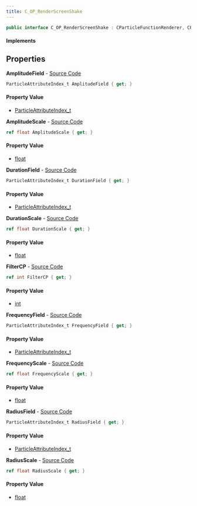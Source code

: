 ```yaml
---
title: C_OP_RenderScreenShake
---
```


```csharp
public interface C_OP_RenderScreenShake : CParticleFunctionRenderer, CParticleFunction, ISchemaClass<CParticleFunction>, ISchemaClass<CParticleFunctionRenderer>, ISchemaClass<C_OP_RenderScreenShake>, ISchemaField, ISchemaClass, INativeHandle
```

#### Implements

## Properties

**AmplitudeField** - [Source Code](https://github.com/swiftly-solution/swiftlys2/blob/master/managed/src/SwiftlyS2.Generated/Schemas/Interfaces/C_OP_RenderScreenShake.cs#L30)

```csharp
ParticleAttributeIndex_t AmplitudeField { get; }
```

#### Property Value

- [ParticleAttributeIndex_t](/docs/api/shared/schemadefinitions/particleattributeindex_t)

**AmplitudeScale** - [Source Code](https://github.com/swiftly-solution/swiftlys2/blob/master/managed/src/SwiftlyS2.Generated/Schemas/Interfaces/C_OP_RenderScreenShake.cs#L22)

```csharp
ref float AmplitudeScale { get; }
```

#### Property Value

- [float](https://learn.microsoft.com/dotnet/api/system.single)

**DurationField** - [Source Code](https://github.com/swiftly-solution/swiftlys2/blob/master/managed/src/SwiftlyS2.Generated/Schemas/Interfaces/C_OP_RenderScreenShake.cs#L26)

```csharp
ParticleAttributeIndex_t DurationField { get; }
```

#### Property Value

- [ParticleAttributeIndex_t](/docs/api/shared/schemadefinitions/particleattributeindex_t)

**DurationScale** - [Source Code](https://github.com/swiftly-solution/swiftlys2/blob/master/managed/src/SwiftlyS2.Generated/Schemas/Interfaces/C_OP_RenderScreenShake.cs#L16)

```csharp
ref float DurationScale { get; }
```

#### Property Value

- [float](https://learn.microsoft.com/dotnet/api/system.single)

**FilterCP** - [Source Code](https://github.com/swiftly-solution/swiftlys2/blob/master/managed/src/SwiftlyS2.Generated/Schemas/Interfaces/C_OP_RenderScreenShake.cs#L32)

```csharp
ref int FilterCP { get; }
```

#### Property Value

- [int](https://learn.microsoft.com/dotnet/api/system.int32)

**FrequencyField** - [Source Code](https://github.com/swiftly-solution/swiftlys2/blob/master/managed/src/SwiftlyS2.Generated/Schemas/Interfaces/C_OP_RenderScreenShake.cs#L28)

```csharp
ParticleAttributeIndex_t FrequencyField { get; }
```

#### Property Value

- [ParticleAttributeIndex_t](/docs/api/shared/schemadefinitions/particleattributeindex_t)

**FrequencyScale** - [Source Code](https://github.com/swiftly-solution/swiftlys2/blob/master/managed/src/SwiftlyS2.Generated/Schemas/Interfaces/C_OP_RenderScreenShake.cs#L20)

```csharp
ref float FrequencyScale { get; }
```

#### Property Value

- [float](https://learn.microsoft.com/dotnet/api/system.single)

**RadiusField** - [Source Code](https://github.com/swiftly-solution/swiftlys2/blob/master/managed/src/SwiftlyS2.Generated/Schemas/Interfaces/C_OP_RenderScreenShake.cs#L24)

```csharp
ParticleAttributeIndex_t RadiusField { get; }
```

#### Property Value

- [ParticleAttributeIndex_t](/docs/api/shared/schemadefinitions/particleattributeindex_t)

**RadiusScale** - [Source Code](https://github.com/swiftly-solution/swiftlys2/blob/master/managed/src/SwiftlyS2.Generated/Schemas/Interfaces/C_OP_RenderScreenShake.cs#L18)

```csharp
ref float RadiusScale { get; }
```

#### Property Value

- [float](https://learn.microsoft.com/dotnet/api/system.single)

